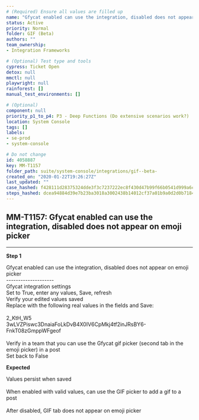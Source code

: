 ```yaml
---
# (Required) Ensure all values are filled up
name: "Gfycat enabled can use the integration, disabled does not appear on emoji picker"
status: Active
priority: Normal
folder: GIF (Beta)
authors: ""
team_ownership: 
- Integration Frameworks

# (Optional) Test type and tools
cypress: Ticket Open
detox: null
mmctl: null
playwright: null
rainforest: []
manual_test_environments: []

# (Optional)
component: null
priority_p1_to_p4: P3 - Deep Functions (Do extensive scenarios work?)
location: System Console
tags: []
labels: 
- se-prod
- system-console

# Do not change
id: 4058887
key: MM-T1157
folder_path: suite/system-console/integrations/gif--beta-
created_on: "2020-01-22T19:26:27Z"
last_updated: ""
case_hashed: f428111d28375324dde3f3c7237222ec8f430d47b99f66b0541d999a6c5fa2b6a1affd469455b81109674f1632582c12
steps_hashed: dcea94884d39e7b23ba3018a3002438b14012cf37a01b9a0d2d0b7184225467a5e4ec09c17530f5524706eb0dc236ab7
---
```


## MM-T1157: Gfycat enabled can use the integration, disabled does not appear on emoji picker

---

**Step 1**

Gfycat enabled can use the integration, disabled does not appear on emoji picker\
\--------------------\
Gfycat integration settings\
Set to True, enter any values, Save, refresh\
Verify your edited values saved\
Replace with the following real values in the fields and Save:\
\
2\_KtH\_W5\
3wLVZPiswc3DnaiaFoLkDvB4X0IV6CpMkj4tf2inJRsBY6-FnkT08zGmppWFgeof\
\
Verify in a team that you can use the Gfycat gif picker (second tab in the emoji picker) in a post\
Set back to False

**Expected**

Values persist when saved\
\
When enabled with valid values, can use the GIF picker to add a gif to a post\
\
After disabled, GIF tab does not appear on emoji picker
